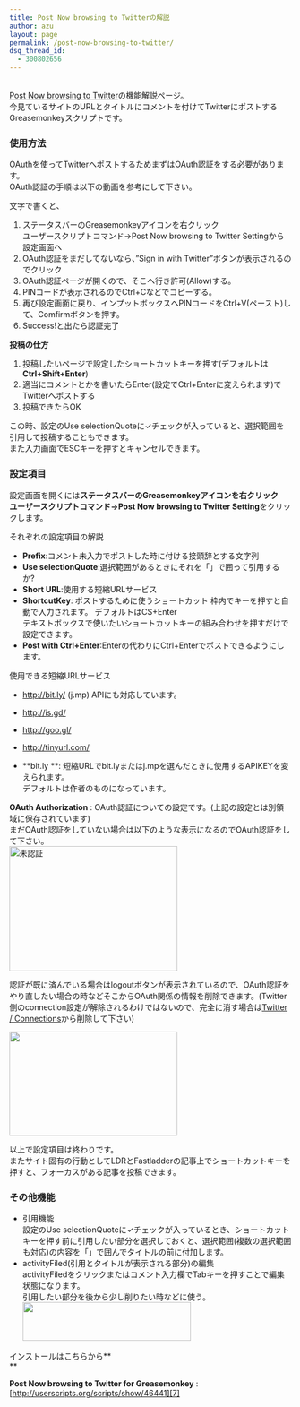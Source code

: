 ```yaml
---
title: Post Now browsing to Twitterの解説
author: azu
layout: page
permalink: /post-now-browsing-to-twitter/
dsq_thread_id:
  - 300802656
---
```

[  
Post Now browsing to Twitter][1]の機能解説ページ。  
今見ているサイトのURLとタイトルにコメントを付けてTwitterにポストするGreasemonkeyスクリプトです。

### 使用方法

OAuthを使ってTwitterへポストするためまずはOAuth認証をする必要があります。  
OAuth認証の手順は以下の動画を参考にして下さい。



文字で書くと、

1.  ステータスバーのGreasemonkeyアイコンを右クリック  
    ユーザースクリプトコマンド→Post Now browsing to Twitter Settingから設定画面へ
2.  OAuth認証をまだしてないなら、&#8221;Sign in with Twitter&#8221;ボタンが表示されるのでクリック
3.  OAuth認証ページが開くので、そこへ行き許可(Allow)する。
4.  PINコードが表示されるのでCtrl+Cなどでコピーする。
5.  再び設定画面に戻り、インプットボックスへPINコードをCtrl+V(ペースト)して、Comfirmボタンを押す。
6.  Success!と出たら認証完了

**投稿の仕方**

1.  投稿したいページで設定したショートカットキーを押す(デフォルトは**Ctrl+Shift+Enter**)
2.  適当にコメントとかを書いたらEnter(設定でCtrl+Enterに変えられます)でTwitterへポストする
3.  投稿できたらOK

この時、設定のUse selectionQuoteに✓チェックが入っていると、選択範囲を引用して投稿することもできます。  
また入力画面でESCキーを押すとキャンセルできます。

### 設定項目

設定画面を開くには**ステータスバーのGreasemonkeyアイコンを右クリック   
ユーザースクリプトコマンド→Post Now browsing to Twitter Setting**をクリックします。

それぞれの設定項目の解説

*   **Prefix**:コメント未入力でポストした時に付ける接頭辞とする文字列
*   **Use selectionQuote**:選択範囲があるときにそれを「」で囲って引用するか?
*   **Short URL**:使用する短縮URLサービス
*   **ShortcutKey**: ポストするために使うショートカット 枠内でキーを押すと自動で入力されます。 デフォルトはCS+Enter  
    テキストボックスで使いたいショートカットキーの組み合わせを押すだけで設定できます。
*   **Post with Ctrl+Enter**:Enterの代わりにCtrl+Enterでポストできるようにします。

使用できる短縮URLサービス

*   <http://bit.ly/> (j.mp) APIにも対応しています。
*   <http://is.gd/>
*   <http://goo.gl/>
*   <http://tinyurl.com/>

*   **bit.ly **: 短縮URLでbit.lyまたはj.mpを選んだときに使用するAPIKEYを変えられます。  
    デフォルトは作者のものになっています。

**OAuth Authorization** : OAuth認証についての設定です。(上記の設定とは別領域に保存されています)  
まだOAuth認証をしていない場合は以下のような表示になるのでOAuth認証をして下さい。  
[<img class="size-medium wp-image-1731 alignnone" title="sshot-2010-06-10-2" src="http://efcl.info/wp-content/uploads/2010/06/sshot-2010-06-10-2-300x223.png" alt="未認証" width="300" height="223" />][2]

認証が既に済んでいる場合はlogoutボタンが表示されているので、OAuth認証をやり直したい場合の時などそこからOAuth関係の情報を削除できます。(Twitter側のconnection設定が解除されるわけではないので、完全に消す場合は[Twitter / Connections][3]から削除して下さい)

[<img class="alignnone size-medium wp-image-1732" title="sshot-2010-06-10-3" src="http://efcl.info/wp-content/uploads/2010/06/sshot-2010-06-10-3-300x186.png" alt="" width="300" height="186" />][4]

以上で設定項目は終わりです。  
またサイト固有の行動としてLDRとFastladderの記事上でショートカットキーを押すと、フォーカスがある記事を投稿できます。

### その他機能

*   引用機能  
    設定のUse selectionQuoteに✓チェックが入っているとき、ショートカットキーを押す前に引用したい部分を選択しておくと、選択範囲(複数の選択範囲も対応)の内容を「」で囲んでタイトルの前に付加します。
*   activityFiled(引用とタイトルが表示される部分)の編集  
    activityFiledをクリックまたはコメント入力欄でTabキーを押すことで編集状態になります。  
    引用したい部分を後から少し削りたい時などに使う。  
    [][5][<img class="alignnone size-medium wp-image-1798" title="sshot-2010-06-20-2" src="http://efcl.info/wp-content/uploads/2010/06/sshot-2010-06-20-21-300x69.png" alt="" width="300" height="69" />][6]

インストールはこちらから**  
**

**Post Now browsing to Twitter for Greasemonkey**
:   [http://userscripts.org/scripts/show/46441][7]

&nbsp;

 [1]: http://userscripts.org/scripts/show/46441
 [2]: http://efcl.info/wp-content/uploads/2010/06/sshot-2010-06-10-2.png
 [3]: https://twitter.com/settings/connections
 [4]: http://efcl.info/wp-content/uploads/2010/06/sshot-2010-06-10-3.png
 [5]: http://efcl.info/wp-content/uploads/2010/06/sshot-2010-06-20-2.png
 [6]: http://efcl.info/wp-content/uploads/2010/06/sshot-2010-06-20-21.png
 [7]: http://userscripts.org/scripts/show/46441 "Post Now browsing to Twitter for Greasemonkey"